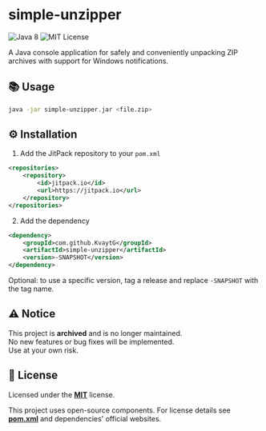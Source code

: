 # simple-unzipper

![Java 8](https://img.shields.io/badge/Java-8-blue?logo=java)  ![MIT License](https://img.shields.io/badge/License-MIT-green)

A Java console application for safely and conveniently unpacking ZIP archives with support for Windows notifications.

## 📚 Usage
```bash
java -jar simple-unzipper.jar <file.zip>
```

## ⚙️ Installation
1. Add the JitPack repository to your `pom.xml`
```xml
<repositories>
    <repository>
        <id>jitpack.io</id>
        <url>https://jitpack.io</url>
    </repository>
</repositories>
```
2. Add the dependency
```xml
<dependency>
    <groupId>com.github.KvaytG</groupId>
    <artifactId>simple-unzipper</artifactId>
    <version>-SNAPSHOT</version>
</dependency>
```
Optional: to use a specific version, tag a release and replace `-SNAPSHOT` with the tag name.

## ⚠️ Notice
This project is **archived** and is no longer maintained.  
No new features or bug fixes will be implemented.  
Use at your own risk.

## 📜 License
Licensed under the **[MIT](LICENSE.txt)** license.

This project uses open-source components. For license details see **[pom.xml](pom.xml)** and dependencies' official websites.
